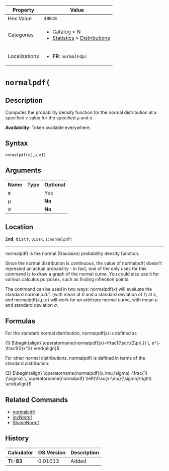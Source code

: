 | Property      | Value |
|---------------|-------|
| Hex Value     | `$BB1B`|
| Categories    | <ul><li>[Catalog](<../categories/Catalog.md>) > [N](<../categories/Catalog.md#N>)</li><li>[Statistics](<../categories/Statistics.md>) > [Distributions](<../categories/Statistics.md#Distributions>)</li></ul> |
| Localizations | <ul><li><b>FR</b>: `normalFdp(`</li></ul> |

# `normalpdf(`

## Description
Computes the probability density function for the normal distribution at a specified `x` value for the specified μ and σ.


<b>Availability</b>: Token available everywhere.

## Syntax
`normalpdf(x[,μ,σ])`

## Arguments
<table>
<tr><th>Name</th><th>Type</th><th>Optional</th></tr>

<tr><td><b>x</b></td><td></td><td>Yes</td></tr>

<tr><td>μ</td><td></td><td><b>No</b></td></tr>

<tr><td>σ</td><td></td><td><b>No</b></td></tr>

</table>

## Location
<tt><kbd><b>2nd</b></kbd></tt>, <kbd>distr</kbd>, `DISTR`, `1:normalpdf(`
<hr>

normalpdf( is the normal (Gaussian) probability density function.

Since the normal distribution is continuous, the value of normalpdf( doesn't represent an actual probability - in fact, one of the only uses for this command is to draw a graph of the normal curve. You could also use it for various calculus purposes, such as finding inflection points.

The command can be used in two ways: normalpdf(_x_) will evaluate the standard normal p.d.f. (with mean at 0 and a standard deviation of 1) at _x_, and normalpdf(_x_,_μ_,_σ_) will work for an arbitrary normal curve, with mean _μ_ and standard deviation _σ_.

## Formulas

For the standard normal distribution, normalpdf(_x_) is defined as

(1) $`\begin{align} \operatorname{normalpdf}(x)=\frac1{\sqrt{2\pi\,}} \, e^{-\frac1{2}x^2} \end{align}`$ 

For other normal distributions, normalpdf( is defined in terms of the standard distribution:

(2) $`\begin{align} \operatorname{normalpdf}(x,\mu,\sigma)=\frac{1}{\sigma} \, \operatorname{normalpdf} \left(\frac{x-\mu}{\sigma}\right) \end{align}`$ 

## Related Commands

*   [normalcdf(](/normalcdf)
*   [invNorm(](/invnorm)
*   [ShadeNorm(](/shadenorm)

## History
| Calculator | OS Version | Description |
|------------|------------|-------------|
| <b>TI-83</b> | 0.01013 | Added |


